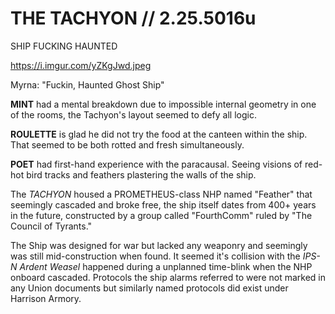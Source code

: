 # THE TACHYON // 2.25.5016u
SHIP FUCKING HAUNTED

https://i.imgur.com/yZKgJwd.jpeg

Myrna: "Fuckin, Haunted Ghost Ship"

**MINT** had a mental breakdown due to impossible internal geometry in one of the rooms, the Tachyon's layout seemed to defy all logic.

**ROULETTE** is glad he did not try the food at the canteen within the ship. That seemed to be both rotted and fresh simultaneously.

**POET** had first-hand experience with the paracausal. Seeing visions of red-hot bird tracks and feathers plastering the walls of the ship.

The *TACHYON* housed a PROMETHEUS-class NHP named "Feather" that seemingly cascaded and broke free, the ship itself dates from 400+ years in the future, constructed by a group called "FourthComm" ruled by "The Council of Tyrants."

The Ship was designed for war but lacked any weaponry and seemingly was still mid-construction when found. It seemed it's collision with the *IPS-N Ardent Weasel* happened during a unplanned time-blink when the NHP onboard cascaded. Protocols the ship alarms referred to were not marked in any Union documents but similarly named protocols did exist under Harrison Armory.
